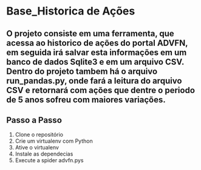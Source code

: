 # Base_Historica de Ações

## O projeto consiste em uma ferramenta, que acessa ao historico de ações do portal ADVFN, em seguida irá salvar esta informações em um banco de dados Sqlite3 e em um arquivo CSV. Dentro do projeto tambem há o arquivo run_pandas.py, onde fará a leitura do arquivo CSV e retornará com ações que dentre o periodo de 5 anos sofreu com maiores variações.

## Passo a Passo
1. Clone o repositório
2. Crie um virtualenv com Python
3. Ative o virtualenv
4. Instale as dependecias
5. Execute a spider advfn.pys
